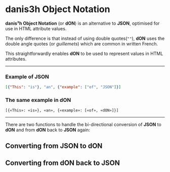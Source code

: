 # danis3h Object Notation
**danis³h Object Notation** (or **dON**) is an alternative to **JSON**, optimised for use in HTML attribute values.

The only difference is that instead of using double quotes(`""`), **dON** uses the double angle quotes (or _guillemets_) which are common in written French.

This straightforwardly enables **dON** to be used to represent values in HTML attributes.

________

### Example of JSON

```json
[{"This": "is"}, "an", {"example": ["of", "JSON"]}]
```

### The same example in dON
```
[{«This»: «is»}, «an», {«example»: [«of», «dON»]}]
```
________

There are two functions to handle the bi-directional conversion of **JSON** to **dON** and from **dON** back to **JSON** again:

## Converting from JSON to dON

## Converting from dON back to JSON

